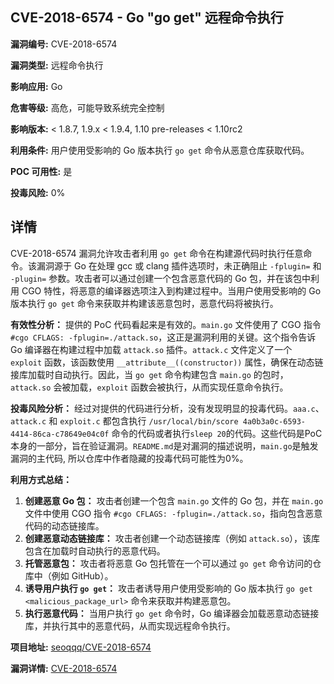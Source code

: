 ## CVE-2018-6574 - Go "go get" 远程命令执行

**漏洞编号:** CVE-2018-6574

**漏洞类型:** 远程命令执行

**影响应用:** Go

**危害等级:** 高危，可能导致系统完全控制

**影响版本:** < 1.8.7, 1.9.x < 1.9.4, 1.10 pre-releases < 1.10rc2

**利用条件:** 用户使用受影响的 Go 版本执行 `go get` 命令从恶意仓库获取代码。

**POC 可用性:** 是

**投毒风险:** 0%

## 详情

CVE-2018-6574 漏洞允许攻击者利用 `go get` 命令在构建源代码时执行任意命令。该漏洞源于 Go 在处理 gcc 或 clang 插件选项时，未正确阻止 `-fplugin=` 和 `-plugin=` 参数。攻击者可以通过创建一个包含恶意代码的 Go 包，并在该包中利用 CGO 特性，将恶意的编译器选项注入到构建过程中。当用户使用受影响的 Go 版本执行 `go get` 命令来获取并构建该恶意包时，恶意代码将被执行。

**有效性分析：**
提供的 PoC 代码看起来是有效的。`main.go` 文件使用了 CGO 指令 `#cgo CFLAGS: -fplugin=./attack.so`，这正是漏洞利用的关键。这个指令告诉 Go 编译器在构建过程中加载 `attack.so` 插件。`attack.c` 文件定义了一个 `exploit` 函数，该函数使用 `__attribute__((constructor))` 属性，确保在动态链接库加载时自动执行。因此，当 `go get` 命令构建包含 `main.go` 的包时，`attack.so` 会被加载，`exploit` 函数会被执行，从而实现任意命令执行。

**投毒风险分析：**
经过对提供的代码进行分析，没有发现明显的投毒代码。`aaa.c`、`attack.c` 和 `exploit.c` 都包含执行 `/usr/local/bin/score 4a0b3a0c-6593-4414-86ca-c78649e04c0f` 命令的代码或者执行`sleep 20`的代码。这些代码是PoC本身的一部分，旨在验证漏洞。`README.md`是对漏洞的描述说明，`main.go`是触发漏洞的主代码, 所以仓库中作者隐藏的投毒代码可能性为0%。

**利用方式总结：**
1.  **创建恶意 Go 包：** 攻击者创建一个包含 `main.go` 文件的 Go 包，并在 `main.go` 文件中使用 CGO 指令 `#cgo CFLAGS: -fplugin=./attack.so`，指向包含恶意代码的动态链接库。
2.  **创建恶意动态链接库：** 攻击者创建一个动态链接库（例如 `attack.so`），该库包含在加载时自动执行的恶意代码。
3.  **托管恶意包：** 攻击者将恶意 Go 包托管在一个可以通过 `go get` 命令访问的仓库中（例如 GitHub）。
4.  **诱导用户执行 `go get`：** 攻击者诱导用户使用受影响的 Go 版本执行 `go get <malicious_package_url>` 命令来获取并构建恶意包。
5.  **执行恶意代码：** 当用户执行 `go get` 命令时，Go 编译器会加载恶意动态链接库，并执行其中的恶意代码，从而实现远程命令执行。

**项目地址:** [seoqqq/CVE-2018-6574](https://github.com/seoqqq/CVE-2018-6574)

**漏洞详情:** [CVE-2018-6574](https://nvd.nist.gov/vuln/detail/CVE-2018-6574)